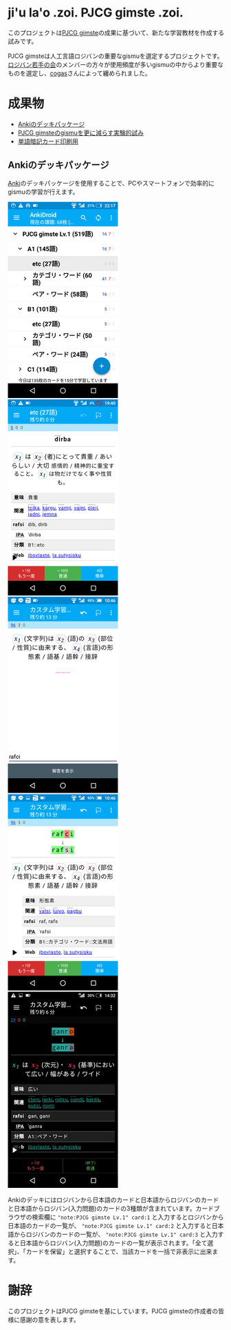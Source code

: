 <!--
## File: readme.md
##
## 「ji'u la'o .zoi. PJCG gimste .zoi.」の日本語マニュアル。
##
## Metadata:
##
##   author - qq542vev <https://purl.org/meta/me/>
##   version - 0.1.5
##   date - 2021-05-28
##   since - 2021-04-01
##   copyright - Copyright (C) 2021 qq542vev. Some rights reserved.
##   license - CC-BY <https://creativecommons.org/licenses/by/4.0/>
##   package - jihu-laho-zoi-pjcg-gimste-zoi
##
## See Also:
##
##   * Project homepage - <https://github.com/qq542vev/jihu-laho-zoi-pjcg-gimste-zoi>
##   * Bag report - <https://github.com/qq542vev/jihu-laho-zoi-pjcg-gimste-zoi/issues>
-->

# ji'u la'o .zoi. PJCG gimste .zoi.

このプロジェクトは[PJCG gimste](https://cogas.github.io/pages/lojbo/pjcg_gimste/)の成果に基づいて、新たな学習教材を作成する試みです。

PJCG gimsteは人工言語ロジバンの重要なgismuを選定するプロジェクトです。[ロジバン若手の会](https://groups.google.com/g/ponjo_lojbo_citno_girzu)のメンバーの方々が使用頻度が多いgismuの中からより重要なものを選定し、[cogas](https://cogas.github.io/)さんによって纏められました。

# 成果物

 * [Ankiのデッキパッケージ](https://github.com/qq542vev/jihu-laho-zoi-pjcg-gimste-zoi/releases)
 * [PJCG gimsteのgismuを更に減らす実験的試み](gasnu-lo-nu-lo-gismu-ku-tohe-zenba.md)
 * [単語暗記カード印刷用](https://qq542vev.github.io/jihu-laho-zoi-pjcg-gimste-zoi/prina/)

## Ankiのデッキパッケージ

[Anki](https://apps.ankiweb.net/)のデッキパッケージを使用することで、PCやスマートフォンで効率的にgismuの学習が行えます。

[![Ankiのデッキリスト](pixra/cmalu-pixra/ank-zei-karda-bakfu-liste.png)](pixra/ank-zei-karda-bakfu-liste.png "Ankiのデッキリスト") [![Ankiのカードの解答](pixra/cmalu-pixra/ank-zei-karda-danfu.png)](pixra/ank-zei-karda-danfu.png "Ankiのカードの解答") [![Ankiのカードの入力問題](pixra/cmalu-pixra/ank-zei-karda-ciska-bo-preti.png)](pixra/ank-zei-karda-ciska-bo-preti.png "Ankiのカードの入力問題") [![Ankiのカードの入力正誤](pixra/cmalu-pixra/ank-zei-karda-ciska-bo-danfu.png)](pixra/ank-zei-karda-ciska-bo-danfu.png "Ankiのカードの入力正誤") [![Ankiのカードのナイトモード](pixra/cmalu-pixra/ank-zei-karda-danfu-co-manku-skari.png)](pixra/ank-zei-karda-co-manku-skari.png "Ankiのカードのナイトモード")

Ankiのデッキにはロジバンから日本語のカードと日本語からロジバンのカードと日本語からロジバン(入力問題)のカードの3種類が含まれています。カードブラウザの検索欄に `"note:PJCG gimste Lv.1" card:1` と入力するとロジバンから日本語のカードの一覧が、 `"note:PJCG gimste Lv.1" card:2` と入力すると日本語からロジバンのカードの一覧が、 `"note:PJCG gimste Lv.1" card:3` と入力すると日本語からロジバン(入力問題)のカードの一覧が表示されます。「全て選択」、「カードを保留」と選択することで、当該カードを一括で非表示に出来ます。

# 謝辞

このプロジェクトはPJCG gimsteを基にしています。PJCG gimsteの作成者の皆様に感謝の意を表します。
